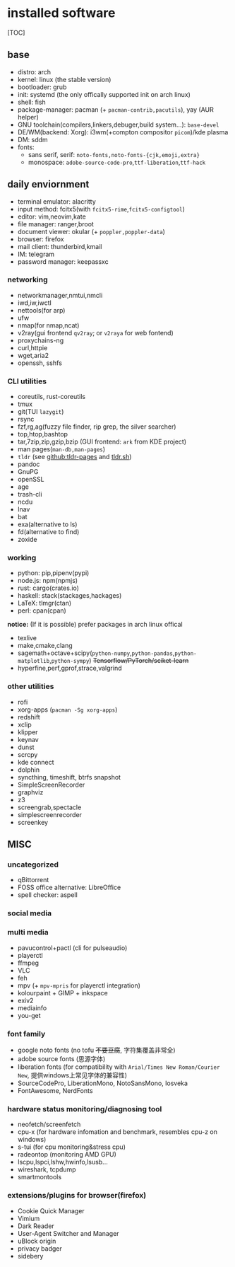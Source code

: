 # installed software

[TOC]

## base

- distro: arch
- kernel: linux (the stable version)
- bootloader: grub
- init: systemd (the only offically supported init on arch linux)
- shell: fish
- package-manager: pacman (+ `pacman-contrib,pacutils`),  yay (AUR helper)
- GNU toolchain(compilers,linkers,debuger,build system...): `base-devel`
- DE/WM(backend: Xorg): i3wm(+compton compositor `picom`)/kde plasma
- DM: sddm
- fonts:
  - sans serif, serif: `noto-fonts,noto-fonts-{cjk,emoji,extra}`
  - monospace: `adobe-source-code-pro`,`ttf-liberation`,`ttf-hack`

## daily enviornment

- terminal emulator: alacritty
- input method: fcitx5(with `fcitx5-rime`,`fcitx5-configtool`)
- editor: vim,neovim,kate
- file manager: ranger,broot
- document viewer: okular (+ `poppler,poppler-data`)
- browser: firefox
- mail client: thunderbird,kmail
- IM: telegram
- password manager: keepassxc

### networking

- networkmanager,nmtui,nmcli
- iwd,iw,iwctl
- nettools(for arp)
- ufw
- nmap(for nmap,ncat)
- v2ray(gui frontend `qv2ray`; or `v2raya` for web fontend)
- proxychains-ng
- curl,httpie
- wget,aria2
- openssh, sshfs

### CLI utilities

- coreutils, rust-coreutils
- tmux
- git(TUI `lazygit`)
- rsync
- fzf,rg,ag(fuzzy file finder, rip grep, the silver searcher)
- top,htop,bashtop
- tar,7zip,zip,gzip,bzip (GUI frontend: `ark` from KDE project)
- man pages(`man-db,man-pages`)
- `tldr` (see [github:tldr-pages](https://github.com/tldr-pages/tldr) and [tldr.sh](https://tldr.sh))
- pandoc
- GnuPG
- openSSL
- age
- trash-cli
- ncdu
- lnav
- bat
- exa(alternative to ls)
- fd(alternative to find)
- zoxide

### working

- python: pip,pipenv(pypi)
- node.js: npm(npmjs)
- rust: cargo(crates.io)
- haskell: stack(stackages,hackages)
- LaTeX: tlmgr(ctan)
- perl: cpan(cpan)

**notice:** (If it is possible) prefer packages in arch linux offical

- texlive
- make,cmake,clang
- sagemath+octave+scipy(`python-numpy`,`python-pandas`,`python-matplotlib`,`python-sympy`) ~~Tensorflow/PyTorch/sciket-learn~~
- hyperfine,perf,gprof,strace,valgrind

### other utilities

- rofi
- xorg-apps (`pacman -Sg xorg-apps`)
- redshift
- xclip
- klipper
- keynav
- dunst
- scrcpy
- kde connect
- dolphin
- syncthing, timeshift, btrfs snapshot
- SimpleScreenRecorder
- graphviz
- z3
- screengrab,spectacle
- simplescreenrecorder
- screenkey

## MISC

### uncategorized

- qBittorrent
- FOSS office alternative: LibreOffice
- spell checker: aspell

### social media

### multi media

- pavucontrol+pactl (cli for pulseaudio)
- playerctl
- ffmpeg
- VLC
- feh
- mpv (+ `mpv-mpris` for playerctl integration)
- kolourpaint + GIMP + inkspace
- exiv2
- mediainfo
- you-get

### font family

- google noto fonts (no tofu ~~不要豆腐~~, 字符集覆盖非常全)
- adobe source fonts (思源字体)
- liberation fonts (for compatibility with `Arial/Times New Roman/Courier New`, 提供windows上常见字体的兼容性)
- SourceCodePro, LiberationMono, NotoSansMono, Iosveka
- FontAwesome, NerdFonts

### hardware status monitoring/diagnosing tool

- neofetch/screenfetch
- cpu-x (for hardware infomation and benchmark, resembles cpu-z on windows)
- s-tui (for cpu monitoring&stress cpu)
- radeontop (monitoring AMD GPU)
- lscpu,lspci,lshw,hwinfo,lsusb...
- wireshark, tcpdump
- smartmontools

### extensions/plugins for browser(firefox)

- Cookie Quick Manager
- Vimium
- Dark Reader
- User-Agent Switcher and Manager
- uBlock origin
- privacy badger
- sidebery
